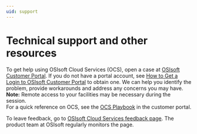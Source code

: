 ```yaml
---
uid: support
---
```


# Technical support and other resources

To get help using OSIsoft Cloud Services (OCS), open a case at [OSIsoft Customer Portal](https://my.osisoft.com/).
If you do not have a portal account, see [How to Get a Login to OSIsoft Customer Portal](https://explore.osisoft.com/myosisoft-customer-portal/how-to-get-a-login) to obtain one. 
We can help you identify the problem, provide workarounds and address any concerns you may have.  
**Note:** Remote access to your facilities may be necessary during the session.   
For a quick reference on OCS, see the [OCS Playbook](https://customers.osisoft.com/s/knowledgearticle?knowledgeArticleUrl=Playbook-OSIsoft-Cloud-Services) in the customer portal. 

To leave feedback, go to [OSIsoft Cloud Services feedback page](https://feedback.osisoft.com/forums/597811-osisoft-cloud-services). 
The product team at OSIsoft regularly monitors the page. 

